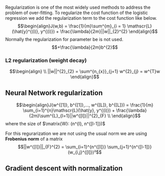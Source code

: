 Regularization is one of the most widely used methods to address the problem of over-fitting.
To regularize the cost function of the logistic regression we add the regularization term to the cost function like below.
$$\begin{align}J(w,b) = \frac{1}{m}\sum^{m}_{i = 1} \mathscr{L} (\hat{y}^{(i)}, y^{(i)}) + \frac{\lambda}{2m}||w||_{2}^{2}
\end{align}$$
Normally the regularization for parameter be is not used.
$$+\frac{\lambda}{2m}b^{2}$$


### L2 regularization (weight decay)
$$\begin{align}
\\ ||w||^{2}_{2} = \sum^{n_{x}}_{j=1} w^{2}_{j} = w^{T}w
\end{align}$$
## Neural Network regularization
$$\begin{align}J(w^{[1]}, b^{[1]},..., w^{[L]}, b^{[L]}) = \frac{1}{m} \sum_{i=1}^{n}\mathscr{L}(\hat{y}, y^{(i)}) + \frac{\lambda}{2m}\sum^{L}_{l=1}||w^{[l]}||^{2}_{F}
\\
\end{align}$$
where the size of $\matrix{W}: (n^{l}, n^{[l-1]})$

For this regurarization we are not using the usual norm we are using **Frobenius norm** of a matrix
$$||w^{[l]}||_{F}^{2} = \sum_{i=1}^{n^{[l]}} \sum_{j=1}^{n^{[l-1]}}(w_{i,j}^{[l]})²$$
## Gradient descent with normalization


